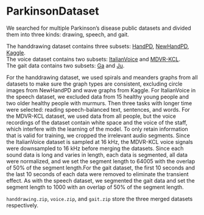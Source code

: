 # ParkinsonDataset
We searched for multiple Parkinson’s disease public datasets and divided them into three kinds: drawing, speech, and gait.   

The handdrawing dataset contains three subsets: [HandPD](http://wwwp.fc.unesp.br/~papa/pub/datasets/Handpd/), [NewHandPD](http://wwwp.fc.unesp.br/~papa/pub/datasets/Handpd/), [Kaggle](https://www.kaggle.com/datasets/kmader/parkinsons-drawings).  
The voice dataset contains two subsets: [ItalianVoice](https://ieee-dataport.org/open-access/italian-parkinsons-voice-and-speech) and [MDVR-KCL](https://zenodo.org/record/2867216#.ZCPnJnbP1PY).  
The gait data contains two subsets: [Ga](https://physionet.org/content/gaitpdb/1.0.0/) and [Ju](https://physionet.org/content/gaitpdb/1.0.0/).

For the handdrawing dataset, we used spirals and meanders graphs from all datasets to make sure the graph types are consistent, excluding circle images from NewHandPD and wave graphs from Kaggle. For ItalianVoice in the speech dataset, we excluded data from 15 healthy young people and two older healthy people with murmurs. Then three tasks with longer time were selected: reading speech-balanced text, sentences, and words. For the MDVR-KCL dataset, we used data from all people, but the voice recordings of the dataset contain white space and the voice of the staff, which interfere with the learning of the model. To only retain information that is valid for training, we cropped the irrelevant audio segments. Since the ItalianVoice dataset is sampled at 16 kHz, the MDVR-KCL voice signals were downsampled to 16 kHz before merging the datasets. Since each sound data is long and varies in length, each data is segmented, all data were normalized, and we set the segment length to 64005 with the overlap of 50% of the segment length.For the gait dataset, the first 10 seconds and the last 10 seconds of each data were removed to eliminate the transient effect. As with the speech dataset, we segmented the gait data and set the segment length to 1000 with an overlap of 50% of the segment length.


`handdrawing.zip`, `voice.zip`, and ``gait.zip`` store the three merged datasets respectively.

